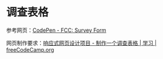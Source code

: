 # 调查表格

参考网页：[CodePen - FCC: Survey Form](https://codepen.io/freeCodeCamp/full/VPaoNP)

网页制作要求：[响应式网页设计项目 - 制作一个调查表格 | 学习 | freeCodeCamp.org](https://chinese.freecodecamp.org/learn/responsive-web-design/responsive-web-design-projects/build-a-survey-form)